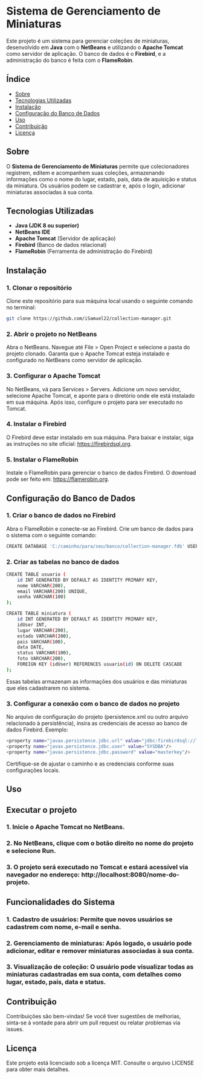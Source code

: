 # Sistema de Gerenciamento de Miniaturas

Este projeto é um sistema para gerenciar coleções de miniaturas, desenvolvido em **Java** com o **NetBeans** e utilizando o **Apache Tomcat** como servidor de aplicação. O banco de dados é o **Firebird**, e a administração do banco é feita com o **FlameRobin**.

## Índice

- [Sobre](#sobre)
- [Tecnologias Utilizadas](#tecnologias-utilizadas)
- [Instalação](#instalação)
- [Configuração do Banco de Dados](#configuração-do-banco-de-dados)
- [Uso](#uso)
- [Contribuição](#contribuição)
- [Licença](#licença)

## Sobre

O **Sistema de Gerenciamento de Miniaturas** permite que colecionadores registrem, editem e acompanhem suas coleções, armazenando informações como o nome do lugar, estado, país, data de aquisição e status da miniatura. Os usuários podem se cadastrar e, após o login, adicionar miniaturas associadas à sua conta.

## Tecnologias Utilizadas

- **Java (JDK 8 ou superior)**
- **NetBeans IDE**
- **Apache Tomcat** (Servidor de aplicação)
- **Firebird** (Banco de dados relacional)
- **FlameRobin** (Ferramenta de administração do Firebird)

## Instalação

### 1. Clonar o repositório

Clone este repositório para sua máquina local usando o seguinte comando no terminal:

```bash
git clone https://github.com/iSamuel22/collection-manager.git
```

### 2. Abrir o projeto no NetBeans
Abra o NetBeans.
Navegue até File > Open Project e selecione a pasta do projeto clonado.
Garanta que o Apache Tomcat esteja instalado e configurado no NetBeans como servidor de aplicação.

### 3. Configurar o Apache Tomcat
No NetBeans, vá para Services > Servers.
Adicione um novo servidor, selecione Apache Tomcat, e aponte para o diretório onde ele está instalado em sua máquina.
Após isso, configure o projeto para ser executado no Tomcat.

### 4. Instalar o Firebird
O Firebird deve estar instalado em sua máquina. Para baixar e instalar, siga as instruções no site oficial: https://firebirdsql.org.

### 5. Instalar o FlameRobin
Instale o FlameRobin para gerenciar o banco de dados Firebird. O download pode ser feito em: https://flamerobin.org.

## Configuração do Banco de Dados

### 1. Criar o banco de dados no Firebird

Abra o FlameRobin e conecte-se ao Firebird.
Crie um banco de dados para o sistema com o seguinte comando:

```bash
CREATE DATABASE 'C:/caminho/para/seu/banco/collection-manager.fdb' USER 'SYSDBA' PASSWORD 'masterkey';
```

### 2. Criar as tabelas no banco de dados

```bash
CREATE TABLE usuario (
    id INT GENERATED BY DEFAULT AS IDENTITY PRIMARY KEY,
    nome VARCHAR(200),
    email VARCHAR(200) UNIQUE,
    senha VARCHAR(100)
);

CREATE TABLE miniatura (
    id INT GENERATED BY DEFAULT AS IDENTITY PRIMARY KEY,
    idUser INT,
    lugar VARCHAR(200),
    estado VARCHAR(200),
    pais VARCHAR(100),
    data DATE,
    status VARCHAR(100),
    foto VARCHAR(200),
    FOREIGN KEY (idUser) REFERENCES usuario(id) ON DELETE CASCADE
);
```

Essas tabelas armazenam as informações dos usuários e das miniaturas que eles cadastrarem no sistema.

### 3. Configurar a conexão com o banco de dados no projeto
No arquivo de configuração do projeto (persistence.xml ou outro arquivo relacionado à persistência), insira as credenciais de acesso ao banco de dados Firebird. Exemplo:

```bash
<property name="javax.persistence.jdbc.url" value="jdbc:firebirdsql://localhost:3050/C:/caminho/para/seu/banco/colecoes-miniaturas.fdb"/>
<property name="javax.persistence.jdbc.user" value="SYSDBA"/>
<property name="javax.persistence.jdbc.password" value="masterkey"/>
```
Certifique-se de ajustar o caminho e as credenciais conforme suas configurações locais.

## Uso

## Executar o projeto

### 1. Inicie o Apache Tomcat no NetBeans.

### 2. No NetBeans, clique com o botão direito no nome do projeto e selecione Run.

### 3. O projeto será executado no Tomcat e estará acessível via navegador no endereço: http://localhost:8080/nome-do-projeto.

## Funcionalidades do Sistema

### 1. Cadastro de usuários: Permite que novos usuários se cadastrem com nome, e-mail e senha.

### 2. Gerenciamento de miniaturas: Após logado, o usuário pode adicionar, editar e remover miniaturas associadas à sua conta.

### 3. Visualização de coleção: O usuário pode visualizar todas as miniaturas cadastradas em sua conta, com detalhes como lugar, estado, país, data e status.

## Contribuição

Contribuições são bem-vindas! Se você tiver sugestões de melhorias, sinta-se à vontade para abrir um pull request ou relatar problemas via issues.

## Licença

Este projeto está licenciado sob a licença MIT. Consulte o arquivo LICENSE para obter mais detalhes.
